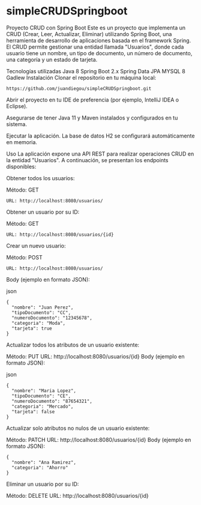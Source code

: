 # simpleCRUDSpringboot
Proyecto CRUD con Spring Boot
Este es un proyecto que implementa un CRUD (Crear, Leer, Actualizar, Eliminar) utilizando Spring Boot, una herramienta de desarrollo de aplicaciones basada en el framework Spring. El CRUD permite gestionar una entidad llamada "Usuarios", donde cada usuario tiene un nombre, un tipo de documento, un número de documento, una categoría y un estado de tarjeta.

Tecnologías utilizadas
Java 8
Spring Boot 2.x
Spring Data JPA
MYSQL 8
Gadlew
Instalación
Clonar el repositorio en tu máquina local:
```
https://github.com/juandiegou/simpleCRUDSpringboot.git
```
Abrir el proyecto en tu IDE de preferencia (por ejemplo, IntelliJ IDEA o Eclipse).

Asegurarse de tener Java 11 y Maven instalados y configurados en tu sistema.

Ejecutar la aplicación. La base de datos H2 se configurará automáticamente en memoria.

Uso
La aplicación expone una API REST para realizar operaciones CRUD en la entidad "Usuarios". A continuación, se presentan los endpoints disponibles:

Obtener todos los usuarios:

Método: GET
```
URL: http://localhost:8080/usuarios/
```
Obtener un usuario por su ID:

Método: GET
```
URL: http://localhost:8080/usuarios/{id}
```
Crear un nuevo usuario:

Método: POST
```
URL: http://localhost:8080/usuarios/
```
Body (ejemplo en formato JSON):

json
```
{
  "nombre": "Juan Perez",
  "tipoDocumento": "CC",
  "numeroDocumento": "12345678",
  "categoria": "Moda",
  "tarjeta": true
}

```


Actualizar todos los atributos de un usuario existente:

Método: PUT
URL: http://localhost:8080/usuarios/{id}
Body (ejemplo en formato JSON):

json

```
{
  "nombre": "Maria Lopez",
  "tipoDocumento": "CE",
  "numeroDocumento": "87654321",
  "categoria": "Mercado",
  "tarjeta": false
}

```

Actualizar solo atributos no nulos de un usuario existente:

Método: PATCH
URL: http://localhost:8080/usuarios/{id}
Body (ejemplo en formato JSON):

```
{
  "nombre": "Ana Ramirez",
  "categoria": "Ahorro"
}

``` 
Eliminar un usuario por su ID:

Método: DELETE
URL: http://localhost:8080/usuarios/{id}
